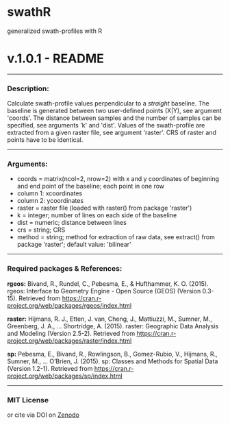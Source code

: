 # swathR
generalized swath-profiles with R

# v.1.0.1 - README

---------------------
### Description:

Calculate swath-profile values perpendicular to a *straight* baseline. The baseline is generated between two user-defined points (X|Y), see argument 'coords'. The distance between samples and the number of samples can be specified, see arguments 'k' and 'dist'. Values of the swath-profile are extracted from a given raster file, see argument 'raster'. CRS of raster and points have to be identical.

---------------------
### Arguments:

+ coords = matrix(ncol=2, nrow=2) with x and y coordinates of beginning and end point of the baseline; each point in one row
 + column 1: xcoordinates
 + column 2: ycoordinates
+ raster = raster file (loaded with raster() from package 'raster')
+ k = integer; number of lines on each side of the baseline
+ dist = numeric; distance between lines
+ crs = string; CRS
+ method = string; method for extraction of raw data, see extract() from package 'raster'; default value: 'bilinear'

---------------------
### Required packages & References:

**rgeos:**
Bivand, R., Rundel, C., Pebesma, E., & Hufthammer, K. O. (2015). rgeos: Interface to Geometry 
 Engine - Open Source (GEOS) (Version 0.3-15). 
 Retrieved from https://cran.r-project.org/web/packages/rgeos/index.html

**raster:**
Hijmans, R. J., Etten, J. van, Cheng, J., Mattiuzzi, M., Sumner, M., Greenberg, J. A., … 
 Shortridge, A. (2015). raster: Geographic Data Analysis and Modeling (Version 2.5-2). 
 Retrieved from https://cran.r-project.org/web/packages/raster/index.html

**sp:**
Pebesma, E., Bivand, R., Rowlingson, B., Gomez-Rubio, V., Hijmans, R., Sumner, M., … O’Brien,
 J. (2015). sp: Classes and Methods for Spatial Data (Version 1.2-1). 
 Retrieved from https://cran.r-project.org/web/packages/sp/index.html

---------------------
### MIT License

or cite via DOI on [Zenodo](https://zenodo.org/search?page=1&size=20&q=swathR)
